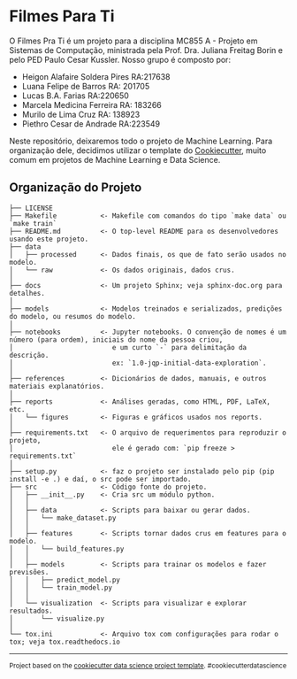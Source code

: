 # Filmes Para Ti

O Filmes Pra Ti é um projeto para a disciplina MC855 A - Projeto em Sistemas de Computação, ministrada pela Prof. Dra. Juliana Freitag Borin e pelo PED Paulo Cesar Kussler.
Nosso grupo é composto por:
- Heigon Alafaire Soldera Pires RA:217638
- Luana Felipe de Barros      RA: 201705
- Lucas B.A. Farias RA:220650
- Marcela Medicina Ferreira RA: 183266
- Murilo de Lima Cruz RA: 138923
- Piethro Cesar de Andrade RA:223549

Neste repositório, deixaremos todo o projeto de Machine Learning. Para organização dele, decidimos utilizar o template do <a target="_blank" href="https://drivendata.github.io/cookiecutter-data-science/">Cookiecutter</a>, muito comum em projetos de Machine Learning e Data Science.

Organização do Projeto 
------------

    ├── LICENSE
    ├── Makefile           <- Makefile com comandos do tipo `make data` ou `make train`
    ├── README.md          <- O top-level README para os desenvolvedores usando este projeto.
    ├── data
    │   ├── processed      <- Dados finais, os que de fato serão usados no modelo.
    │   └── raw            <- Os dados originais, dados crus.
    │
    ├── docs               <- Um projeto Sphinx; veja sphinx-doc.org para detalhes.
    │
    ├── models             <- Modelos treinados e serializados, predições do modelo, ou resumos do modelo.
    │
    ├── notebooks          <- Jupyter notebooks. O convenção de nomes é um número (para ordem), iniciais do nome da pessoa criou,
    │                         e um curto `-` para delimitação da descrição.
    │                         ex: `1.0-jqp-initial-data-exploration`.
    │
    ├── references         <- Dicionários de dados, manuais, e outros materiais explanatórios.
    │
    ├── reports            <- Análises geradas, como HTML, PDF, LaTeX, etc.
    │   └── figures        <- Figuras e gráficos usados nos reports.
    │
    ├── requirements.txt   <- O arquivo de requerimentos para reproduzir o projeto,
    │                         ele é gerado com: `pip freeze > requirements.txt`
    │
    ├── setup.py           <- faz o projeto ser instalado pelo pip (pip install -e .) e daí, o src pode ser importado.
    ├── src                <- Código fonte do projeto.
    │   ├── __init__.py    <- Cria src um módulo python.
    │   │
    │   ├── data           <- Scripts para baixar ou gerar dados.
    │   │   └── make_dataset.py
    │   │
    │   ├── features       <- Scripts tornar dados crus em features para o modelo.
    │   │   └── build_features.py
    │   │
    │   ├── models         <- Scripts para trainar os modelos e fazer previsões.
    │   │   ├── predict_model.py
    │   │   └── train_model.py
    │   │
    │   └── visualization  <- Scripts para visualizar e explorar resultados.
    │       └── visualize.py
    │
    └── tox.ini            <- Arquivo tox com configurações para rodar o tox; veja tox.readthedocs.io


--------

<p><small>Project based on the <a target="_blank" href="https://drivendata.github.io/cookiecutter-data-science/">cookiecutter data science project template</a>. #cookiecutterdatascience</small></p>
